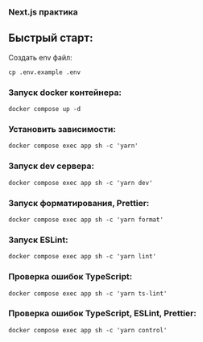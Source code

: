### Next.js практика

## Быстрый старт:
Создать env файл:
```
cp .env.example .env
```

### Запуск docker контейнера:

```
docker compose up -d
```

### Установить зависимости:

```
docker compose exec app sh -c 'yarn'
```

### Запуск dev сервера:

```
docker compose exec app sh -c 'yarn dev'
```

### Запуск форматирования, Prettier:

```
docker compose exec app sh -c 'yarn format'
```

### Запуск ESLint:

```
docker compose exec app sh -c 'yarn lint'
```

### Проверка ошибок TypeScript:

```
docker compose exec app sh -c 'yarn ts-lint'
```

### Проверка ошибок TypeScript, ESLint, Prettier:

```
docker compose exec app sh -c 'yarn control'
```